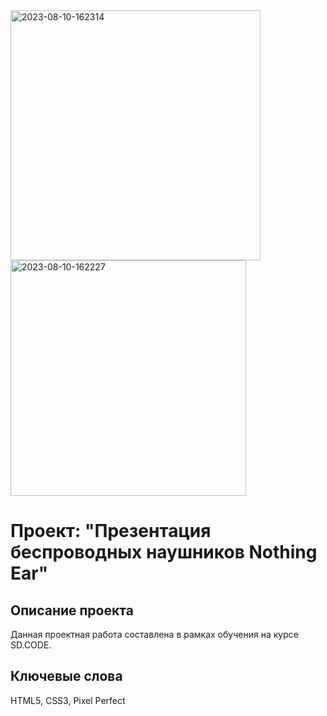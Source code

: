 <div>
  <img src="https://i.ibb.co/wR9v5GV/2023-08-10-162314.png" alt="2023-08-10-162314" border="0" width="400"></a>
  <img src="https://i.ibb.co/G7p0Wyx/2023-08-10-162227.png" alt="2023-08-10-162227" border="0" width="377"></a>
</div>
<h1>Проект: "Презентация беспроводных наушников Nothing Ear"</h1>
<h2>Описание проекта</h2>
Данная проектная работа составлена в рамках обучения на курсе SD.CODE.
<h2>Ключевые слова</h2>
HTML5, CSS3, Pixel Perfect
